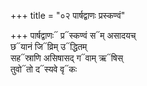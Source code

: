 +++
title = "०२ पार्षद्वाणः प्रस्कण्वं"

+++
पार्षद्वाणः᳓ प्र᳓स्कण्वं स᳓म् असादयच्  
छ᳓यानं जि᳓व्रिम् उ᳓द्धितम्  
सह᳓स्राणि असिषासद् ग᳓वाम् ऋ᳓षिस्  
तुवो᳓तो द᳓स्यवे वृ᳓कः